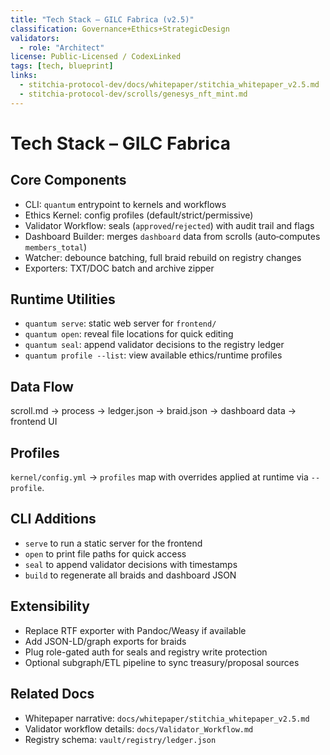 ```yaml
---
title: "Tech Stack – GILC Fabrica (v2.5)"
classification: Governance+Ethics+StrategicDesign
validators:
  - role: "Architect"
license: Public-Licensed / CodexLinked
tags: [tech, blueprint]
links:
  - stitchia-protocol-dev/docs/whitepaper/stitchia_whitepaper_v2.5.md
  - stitchia-protocol-dev/scrolls/genesys_nft_mint.md
---
```


# Tech Stack – GILC Fabrica

Core Components
---------------
- CLI: `quantum` entrypoint to kernels and workflows
- Ethics Kernel: config profiles (default/strict/permissive)
- Validator Workflow: seals (`approved`/`rejected`) with audit trail and flags
- Dashboard Builder: merges `dashboard` data from scrolls (auto‑computes `members_total`)
- Watcher: debounce batching, full braid rebuild on registry changes
- Exporters: TXT/DOC batch and archive zipper

Runtime Utilities
-----------------
- `quantum serve`: static web server for `frontend/`
- `quantum open`: reveal file locations for quick editing
- `quantum seal`: append validator decisions to the registry ledger
- `quantum profile --list`: view available ethics/runtime profiles

Data Flow
---------
scroll.md -> process -> ledger.json -> braid.json -> dashboard data -> frontend UI

Profiles
--------
`kernel/config.yml` → `profiles` map with overrides applied at runtime via `--profile`.

CLI Additions
-------------
- `serve` to run a static server for the frontend
- `open` to print file paths for quick access
- `seal` to append validator decisions with timestamps
- `build` to regenerate all braids and dashboard JSON

Extensibility
-------------
- Replace RTF exporter with Pandoc/Weasy if available
- Add JSON-LD/graph exports for braids
- Plug role-gated auth for seals and registry write protection
- Optional subgraph/ETL pipeline to sync treasury/proposal sources

Related Docs
------------
- Whitepaper narrative: `docs/whitepaper/stitchia_whitepaper_v2.5.md`
- Validator workflow details: `docs/Validator_Workflow.md`
- Registry schema: `vault/registry/ledger.json`

